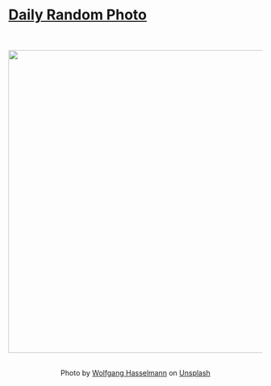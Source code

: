 # [Daily Random Photo](https://www.dailyrandomphoto.com/)

<div align="center">
  <br>
  <br>
  <a href="https://www.dailyrandomphoto.com/p/2023/2023-04-01/"><img src="https://images.unsplash.com/photo-1678911020402-650375a7776a?crop=entropy&cs=tinysrgb&fit=max&fm=jpg&ixid=Mnw3NzUwOHwwfDF8cmFuZG9tfHx8fHx8fHx8MTY4MDMwOTE0Mw&ixlib=rb-4.0.3&q=80&w=1080" width="600px"></a>
  <br>
  <br>
  <p class="has-text-grey">Photo by <a href="https://unsplash.com/@wolfgang_hasselmann?utm_source=Daily%20Random%20Photo&amp;utm_medium=referral" target="_blank" rel="noopener noreferrer">Wolfgang Hasselmann</a> on <a href="https://unsplash.com/photos/Wrf9hBOJuSw?utm_source=Daily%20Random%20Photo&amp;utm_medium=referral" target="_blank" rel="noopener noreferrer">Unsplash</a></p>
</div>
